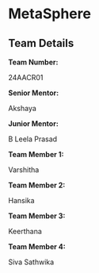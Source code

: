 # MetaSphere
<h2>Team Details</h2>
<b>Team Number: </b><p>24AACR01</p>
<b>Senior Mentor:</b><p>Akshaya</p>
<b>Junior Mentor:</b><p> B Leela Prasad </p>
<b>Team Member 1:</b><p>Varshitha</p>
<b>Team Member 2:</b><p>Hansika</p>
<b>Team Member 3:</b><p>Keerthana</p>
<b>Team Member 4:</b><p>Siva Sathwika</p>
